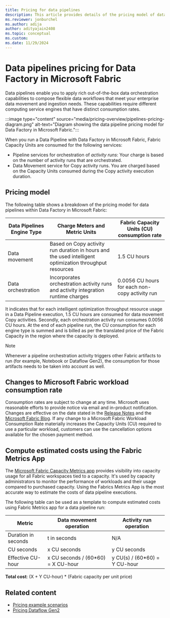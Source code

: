 ```yaml
---
title: Pricing for data pipelines
description: This article provides details of the pricing model of data pipelines for Data Factory in Microsoft Fabric.
ms.reviewer: jonburchel
ms.author: adija
author: adityajain2408
ms.topic: conceptual
ms.custom:
ms.date: 11/29/2024
---
```


# Data pipelines pricing for Data Factory in Microsoft Fabric

Data pipelines enable you to apply rich out-of-the-box data orchestration capabilities to compose flexible data workflows that meet your enterprise data movement and ingestion needs. These capabilities require different computing service engines that have distinct consumption rates.


:::image type="content" source="media/pricing-overview/pipelines-pricing-diagram.png" alt-text="Diagram showing the data pipeline pricing model for Data Factory in Microsoft Fabric.":::

When you run a Data Pipeline with Data Factory in Microsoft Fabric, Fabric Capacity Units are consumed for the following services:

- Pipeline services for orchestration of _activity runs_: Your charge is based on the number of activity runs that are orchestrated.
- Data Movement service for Copy activity runs. You are charged based on the Capacity Units consumed during the Copy activity execution duration.

## Pricing model

The following table shows a breakdown of the pricing model for data pipelines within Data Factory in Microsoft Fabric:

|Data Pipelines Engine Type  |Charge Meters and Metric Units  |Fabric Capacity Units (CU) consumption rate  |
|---------|---------|---------|
|Data movement    | Based on Copy activity run duration in hours and the used intelligent optimization throughput resources        | 1.5 CU hours   |
|Data orchestration     |  Incorporates orchestration activity runs and activity integration runtime charges       | 0.0056 CU hours for each non-copy activity run |

It indicates that for each intelligent optimization throughput resource usage in a Data Pipeline execution, 1.5 CU hours are consumed for data movement Copy activities. Secondly, each orchestration activity run consumes 0.0056 CU hours. At the end of each pipeline run, the CU consumption for each engine type is summed and is billed as per the translated price of the Fabric Capacity in the region where the capacity is deployed.  

> [!NOTE]
> Whenever a pipeline orchestration activity triggers other Fabric artifacts to run (for example, Notebook or Dataflow Gen2), the consumption for those artifacts needs to be taken into account as well.

## Changes to Microsoft Fabric workload consumption rate

Consumption rates are subject to change at any time. Microsoft uses reasonable efforts to provide notice via email and in-product notification. Changes are effective on the date stated in the [Release Notes](/fabric/release-plan/data-factory) and the [Microsoft Fabric Blog](https://blog.fabric.microsoft.com/en-US/blog/). If any change to a Microsoft Fabric Workload Consumption Rate materially increases the Capacity Units (CU) required to use a particular workload, customers can use the cancellation options available for the chosen payment method.  

## Compute estimated costs using the Fabric Metrics App

The [Microsoft Fabric Capacity Metrics app](../enterprise/metrics-app.md) provides visibility into capacity usage for all Fabric workspaces tied to a capacity. It's used by capacity administrators to monitor the performance of workloads and their usage compared to purchased capacity. Using the Fabrics Metrics App is the most accurate way to estimate the costs of data pipeline executions.

The following table can be used as a template to compute estimated costs using Fabric Metrics app for a data pipeline run:

|Metric  | Data movement operation  |Activity run operation  |
|---------|---------|---------|
|Duration in seconds     |  t in seconds       | N/A         |
|CU seconds     | x CU seconds    |  y CU seconds       |
|Effective CU-hour     | x CU seconds / (60*60) = X CU-hour    | y CU(s) / (60*60) = Y CU-hour        |

**Total cost**: (X + Y CU-hour) * (Fabric capacity per unit price)

## Related content

- [Pricing example scenarios](pricing-overview.md#pricing-examples)
- [Pricing Dataflow Gen2](pricing-dataflows-gen2.md)
